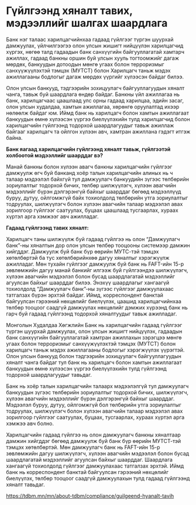 # Гүйлгээнд хяналт тавих, мэдээллийг шалгах шаардлага

Банк нэг талаас харилцагчийнхаа гадаад гүйлгээг түргэн шуурхай дамжуулах, үйлчилгээгээ олон улсын жишигт нийцүүлэн харилцагчид хүргэх, нөгөө талд гадаадын банк санхүүгийн байгууллагатай хамтарч ажиллах, гадаад банкны оршин буй улсын хууль тогтоомжийг дагаж мөрдөх, банкуудын дотоодын мөнгө угаах болон терроризмыг санхүүжүүлэхтэй тэмцэх (МУТСТ) болон Харилцагч таньж мэдэх ажиллагааны бодлогыг дагаж мөрдөх үүргийг хүлээсэн байдаг билээ.

Олон улсын банкууд, тэдгээрийн зохицуулагч байгууллагуудын хяналт чанга, тавьж буй шаардлага өндөр байдаг. Банкны үйл ажиллагаа нь банк, харилцагчаас цаашлаад улс орны гадаад харилцаа, эдийн засаг, олон улсын худалдаа, хамтын ажиллагаа, хөрөнгө оруулалтад ихээр нөлөөлж байдаг юм. Иймд банк нь харилцагч болон хамтын ажиллагаат банкуудын өмнө хүлээсэн үүргээ биелүүлэхийн тулд харилцагчид болон харилцагчийн гүйлгээнд тодорхой шаардлагуудыг тавьж ажиллаж байгааг харилцагч та ойлгон хүлээн авч, хамтран ажиллана гэдэгт итгэж байна.

**Банк яагаад харилцагчийн гүйлгээнд хяналт тавьж, гүйлгээтэй холбоотой мэдээллийг шаарддаг вэ?**

Манай банкны болон хүлээн авагч банкны харилцагчийн гүйлгээг дамжуулж өгч буй банканд хоёр талын харилцагчийн алиных нь ч талаар мэдээлэл байхгүй тул дамжуулагч банкуудийн зүгээс төлбөрийн зориулалтыг тодорхой бичих, төлбөр шилжүүлэгч, хүлээн авагчийн мэдээллийг бүрэн дэлгэрэнгүй байхыг шаарддаг бөгөөд мэдээллүүд буруу, дутуу, ойлгомжгүй байх тохиолдолд төлбөрийн утга зориулалтыг тодруулах, шилжүүлэгч болон хүлээн авагчийн талаар мэдээлэл авах зорилгоор гүйлгээг саатуулах, буцаах цаашлаад тусгаарлах, хураах хүртэл арга хэмжээг авч ажилладаг.

**Гадаад гүйлгээнд тавих хяналт:**

Харилцагч таны шилжүүлж буй гадаад гүйлгээ нь олон “Дамжуулагч банк”-ны хяналтын дор олон улсын төлбөр тооцооны системээр дамжин хийгддэг. Дамжуулж буй банк бүр өөрийн МУТС-тэй тэмцэх хөтөлбөртэй ба тус хөтөлбөрийнхөө дагуу хяналтыг хэрэгжүүлж ажилладаг. Мөн тухайн гүйлгээг дамжуулж буй банк нь FAFT-ийн 15-р зөвлөмжийн дагуу манай банкийг илгээж буй гүйлгээндээ шилжүүлэгч, хүлээн авагчийн мэдээлэл болон бусад шаардлагатай мэдээллийг агуулсан байхыг шаарддаг билээ. Энэхүү шаардлагыг хангаагүй тохиолдолд “Дамжуулагч банк”-ны зүгээс гүйлгээг дамжуулахаас татгалзах бүрэн эрхтэй байдаг. Иймд, корреспондент банктай байгуулсан гэрээний нөхцөлийг биелүүлэх, цаашид харилцагчийнхаа төлбөр тооцоог саадгүй дамжуулах нөхцөлийг дэмжих хүрээнд банк нь гарч буй гадаад гүйлгээнд тодорхой хяналтуудыг тавьж ажилладаг.


Монголын Худалдаа Хөгжлийн Банк нь харилцагчийн гадаад гүйлгээг түргэн шуурхай дамжуулах, олон улсын жишигт нийцүүлэх, гадаадын банк санхүүгийн байгууллагатай хамтран ажиллахын зэрэгцээ мөнгө угаах болон терроризмыг санхүүжүүлэхтэй тэмцэх (МУТСТ) болон харилцагч таньж мэдэх ажиллагааны бодлогыг хэрэгжүүлэх үүрэгтэй. Олон улсын банкууд болон тэдгээрийн зохицуулагч байгууллагуудын хяналт чанга байдаг тул банк нь харилцагч болон хамтын ажиллагаат банкуудын өмнө хүлээсэн үүргээ биелүүлэхийн тулд гүйлгээнд тодорхой шаардлагуудыг тавьдаг.

Банк нь хоёр талын харилцагчийн талаарх мэдээлэлгүй тул дамжуулагч банкуудын зүгээс төлбөрийн зориулалтыг тодорхой бичих, шилжүүлэгч, хүлээн авагчийн мэдээллийг бүрэн дэлгэрэнгүй байхыг шаарддаг. Мэдээлэл буруу, дутуу, ойлгомжгүй бол төлбөрийн утга зориулалтыг тодруулах, шилжүүлэгч болон хүлээн авагчийн талаар мэдээлэл авах зорилгоор гүйлгээг саатуулах, буцаах, тусгаарлах, хураах хүртэл арга хэмжээ авч болно.

Харилцагчийн гадаад гүйлгээ нь олон дамжуулагч банкны хяналтаар дамжин хийгддэг бөгөөд дамжуулж буй банк бүр өөрийн МУТСТ-тэй тэмцэх хөтөлбөртэй. Мөн дамжуулагч банк нь FAFT-ийн 15-р зөвлөмжийн дагуу шилжүүлэгч, хүлээн авагчийн мэдээлэл болон бусад шаардлагатай мэдээллийг агуулсан байхыг шаарддаг. Шаардлага хангаагүй тохиолдолд гүйлгээг дамжуулахаас татгалзах эрхтэй. Иймд банк нь корреспондент банктай байгуулсан гэрээний нөхцөлийг биелүүлэх, төлбөр тооцоог саадгүй дамжуулахын тулд гадаад гүйлгээнд хяналт тавьдаг.

https://tdbm.mn/mn/about-tdbm/compliance/guilgeend-hyanalt-tavih